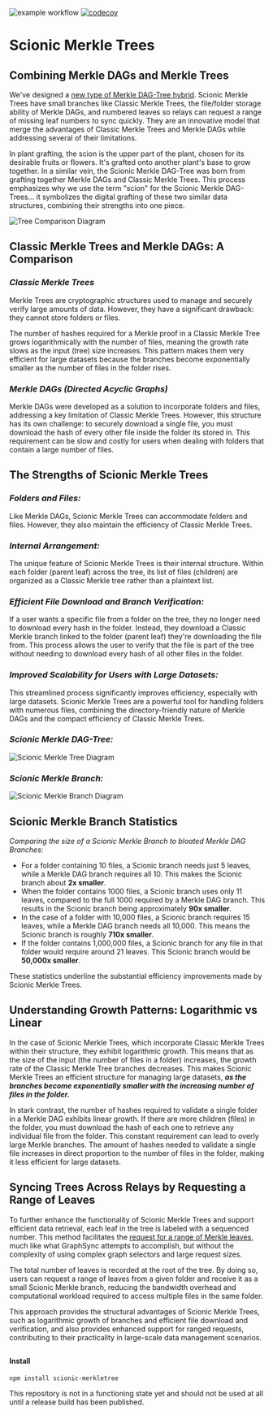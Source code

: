 ![example workflow](https://github.com/HORNET-Storage/scionic-merkletree/actions/workflows/go.yml/badge.svg)
[![codecov](https://codecov.io/gh/HORNET-Storage/scionic-merkletree/graph/badge.svg?token=1UBLJ1YYFI)](https://codecov.io/gh/HORNET-Storage/scionic-merkletree)


# Scionic Merkle Trees

## Combining Merkle DAGs and Merkle Trees

We've designed a [new type of Merkle DAG-Tree hybrid](https://www.hornetstorage.com/dag-trees). Scionic Merkle Trees have small branches like Classic Merkle Trees, the file/folder storage ability of Merkle DAGs, and numbered leaves so relays can request a range of missing leaf numbers to sync quickly. They are an innovative model that merge the advantages of Classic Merkle Trees and Merkle DAGs while addressing several of their limitations.

In plant grafting, the scion is the upper part of the plant, chosen for its desirable fruits or flowers. It's grafted onto another plant's base to grow together. In a similar vein, the Scionic Merkle DAG-Tree was born from grafting together Merkle DAGs and Classic Merkle Trees. This process emphasizes why we use the term "scion" for the Scionic Merkle DAG-Trees… it symbolizes the digital grafting of these two similar data structures, combining their strengths into one piece.

![Tree Comparison Diagram](https://static.wixstatic.com/media/e9326a_b761315944af43f993b01b00b2ac11b5~mv2.png/v1/fill/w_1718,h_431,al_c,q_90,usm_0.66_1.00_0.01,enc_auto/Comparsion_Diagram_Yellow.png)

## Classic Merkle Trees and Merkle DAGs: A Comparison

### ***Classic Merkle Trees***

 Merkle Trees are cryptographic structures used to manage and securely verify large amounts of data. However, they have a significant drawback: they cannot store folders or files.

The number of hashes required for a Merkle proof in a Classic Merkle Tree grows logarithmically with the number of files, meaning the growth rate slows as the input (tree) size increases. This pattern makes them very efficient for large datasets because the branches become exponentially smaller as the number of files in the folder rises.

### ***Merkle DAGs (Directed Acyclic Graphs)***

Merkle DAGs were developed as a solution to incorporate folders and files, addressing a key limitation of Classic Merkle Trees. However, this structure has its own challenge: to securely download a single file, you must download the hash of every other file inside the folder its stored in. This requirement can be slow and costly for users when dealing with folders that contain a large number of files.

## The Strengths of Scionic Merkle Trees

### ***Folders and Files:***

Like Merkle DAGs, Scionic Merkle Trees can accommodate folders and files. However, they also maintain the efficiency of Classic Merkle Trees.

### ***Internal Arrangement:***

The unique feature of Scionic Merkle Trees is their internal structure. Within each folder (parent leaf) across the tree, its list of files (children) are organized as a Classic Merkle tree rather than a plaintext list.

### ***Efficient File Download and Branch Verification:***

If a user wants a specific file from a folder on the tree, they no longer need to download every hash in the folder. Instead, they download a Classic Merkle branch linked to the folder (parent leaf) they're downloading the file from. This process allows the user to verify that the file is part of the tree without needing to download every hash of all other files in the folder.

### ***Improved Scalability for Users with Large Datasets:***

This streamlined process significantly improves efficiency, especially with large datasets. Scionic Merkle Trees are a powerful tool for handling folders with numerous files, combining the directory-friendly nature of Merkle DAGs and the compact efficiency of Classic Merkle Trees.

### ***Scionic Merkle DAG-Tree:***
![Scionic Merkle Tree Diagram](https://i.ibb.co/XJjbwmP/Scionic-Merkle-Tree.jpg)

### ***Scionic Merkle Branch:***
![Scionic Merkle Branch Diagram](https://i.ibb.co/nLcNLw1/Merkle-Branch.png)

## Scionic Merkle Branch Statistics

*Comparing the size of a Scionic Merkle Branch to bloated Merkle DAG Branches:*

* For a folder containing 10 files, a Scionic branch needs just 5 leaves, while a Merkle DAG branch requires all 10. This makes the Scionic branch about **2x smaller**.
* When the folder contains 1000 files, a Scionic branch uses only 11 leaves, compared to the full 1000 required by a Merkle DAG branch. This results in the Scionic branch being approximately **90x smaller**.
* In the case of a folder with 10,000 files, a Scionic branch requires 15 leaves, while a Merkle DAG branch needs all 10,000. This means the Scionic branch is roughly **710x smaller**.
* If the folder contains 1,000,000 files, a Scionic branch for any file in that folder would require around 21 leaves. This Scionic branch would be **50,000x smaller**.

These statistics underline the substantial efficiency improvements made by Scionic Merkle Trees.

## Understanding Growth Patterns: Logarithmic vs Linear

In the case of Scionic Merkle Trees, which incorporate Classic Merkle Trees within their structure, they exhibit logarithmic growth. This means that as the size of the input (the number of files in a folder) increases, the growth rate of the Classic Merkle Tree branches decreases. This makes Scionic Merkle Trees an efficient structure for managing large datasets, ***as the branches become exponentially smaller with the increasing number of files in the folder.***

In stark contrast, the number of hashes required to validate a single folder in a Merkle DAG exhibits linear growth. If there are more children (files) in the folder, you must download the hash of each one to retrieve any individual file from the folder. This constant requirement can lead to overly large Merkle branches. The amount of hashes needed to validate a single file increases in direct proportion to the number of files in the folder, making it less efficient for large datasets.

## Syncing Trees Across Relays by Requesting a Range of Leaves

To further enhance the functionality of Scionic Merkle Trees and support efficient data retrieval, each leaf in the tree is labeled with a sequenced number. This method facilitates the [request for a range of Merkle leaves](https://www.hornetstorage.com/forest), much like what GraphSync attempts to accomplish, but without the complexity of using complex graph selectors and large request sizes.

The total number of leaves is recorded at the root of the tree. By doing so, users can request a range of leaves from a given folder and receive it as a small Scionic Merkle branch, reducing the bandwidth overhead and computational workload required to access multiple files in the same folder.

This approach provides the structural advantages of Scionic Merkle Trees, such as logarithmic growth of branches and efficient file download and verification, and also provides enhanced support for ranged requests, contributing to their practicality in large-scale data management scenarios.

##

#### Install
```
npm install scionic-merkletree
```

This repository is not in a functioning state yet and should not be used at all until a release build has been published.
